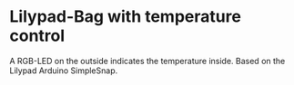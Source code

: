# Lilypad-Bag with temperature control
A RGB-LED on the outside indicates the temperature inside. Based on the Lilypad Arduino SimpleSnap.
